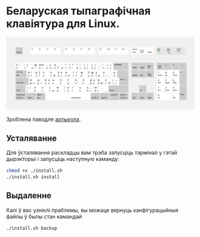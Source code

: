 # Беларуская тыпаграфічная клавіятура для Linux.

![Відарыс](map.png)

Зроблена паводле [артыкула](https://anibyl.livejournal.com/23657.html).

## Усталяванне

Для ўсталявання раскладцы вам трэба запусціць тэрмінал у гэтай дырэкторыі і запусціць наступную каманду:

```bash
chmod +x ./install.sh
./install.sh install
```

## Выдаленне

Калі ў вас узніклі праблемы, вы можаце вярнуць канфігурацыйныя файлы ў былы стан камандай

```bash
./install.sh backup
```